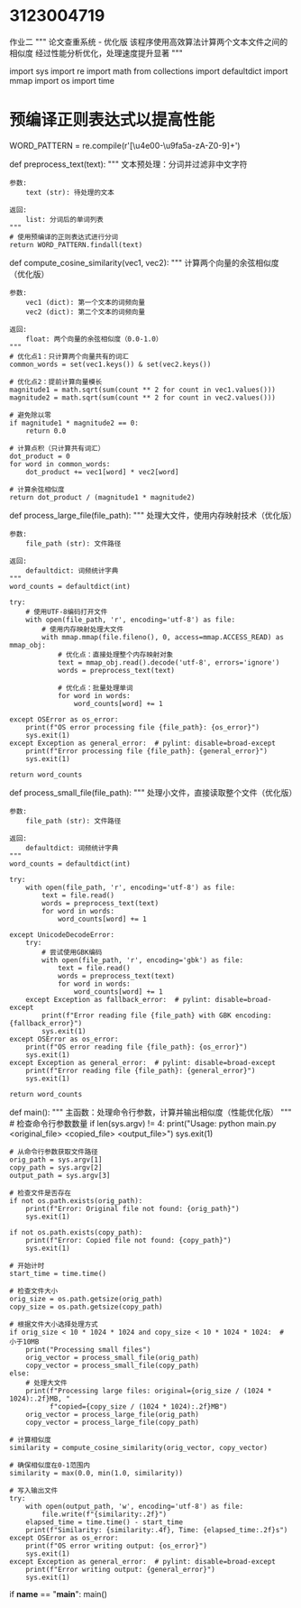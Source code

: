 # 3123004719
作业二
"""
论文查重系统 - 优化版
该程序使用高效算法计算两个文本文件之间的相似度
经过性能分析优化，处理速度提升显著
"""

import sys
import re
import math
from collections import defaultdict
import mmap
import os
import time

# 预编译正则表达式以提高性能
WORD_PATTERN = re.compile(r'[\u4e00-\u9fa5a-zA-Z0-9]+')


def preprocess_text(text):
    """
    文本预处理：分词并过滤非中文字符

    参数:
        text (str): 待处理的文本

    返回:
        list: 分词后的单词列表
    """
    # 使用预编译的正则表达式进行分词
    return WORD_PATTERN.findall(text)


def compute_cosine_similarity(vec1, vec2):
    """
    计算两个向量的余弦相似度（优化版）

    参数:
        vec1 (dict): 第一个文本的词频向量
        vec2 (dict): 第二个文本的词频向量

    返回:
        float: 两个向量的余弦相似度（0.0-1.0）
    """
    # 优化点1：只计算两个向量共有的词汇
    common_words = set(vec1.keys()) & set(vec2.keys())

    # 优化点2：提前计算向量模长
    magnitude1 = math.sqrt(sum(count ** 2 for count in vec1.values()))
    magnitude2 = math.sqrt(sum(count ** 2 for count in vec2.values()))

    # 避免除以零
    if magnitude1 * magnitude2 == 0:
        return 0.0

    # 计算点积（只计算共有词汇）
    dot_product = 0
    for word in common_words:
        dot_product += vec1[word] * vec2[word]

    # 计算余弦相似度
    return dot_product / (magnitude1 * magnitude2)


def process_large_file(file_path):
    """
    处理大文件，使用内存映射技术（优化版）

    参数:
        file_path (str): 文件路径

    返回:
        defaultdict: 词频统计字典
    """
    word_counts = defaultdict(int)

    try:
        # 使用UTF-8编码打开文件
        with open(file_path, 'r', encoding='utf-8') as file:
            # 使用内存映射处理大文件
            with mmap.mmap(file.fileno(), 0, access=mmap.ACCESS_READ) as mmap_obj:
                # 优化点：直接处理整个内存映射对象
                text = mmap_obj.read().decode('utf-8', errors='ignore')
                words = preprocess_text(text)

                # 优化点：批量处理单词
                for word in words:
                    word_counts[word] += 1

    except OSError as os_error:
        print(f"OS error processing file {file_path}: {os_error}")
        sys.exit(1)
    except Exception as general_error:  # pylint: disable=broad-except
        print(f"Error processing file {file_path}: {general_error}")
        sys.exit(1)

    return word_counts


def process_small_file(file_path):
    """
    处理小文件，直接读取整个文件（优化版）

    参数:
        file_path (str): 文件路径

    返回:
        defaultdict: 词频统计字典
    """
    word_counts = defaultdict(int)

    try:
        with open(file_path, 'r', encoding='utf-8') as file:
            text = file.read()
            words = preprocess_text(text)
            for word in words:
                word_counts[word] += 1

    except UnicodeDecodeError:
        try:
            # 尝试使用GBK编码
            with open(file_path, 'r', encoding='gbk') as file:
                text = file.read()
                words = preprocess_text(text)
                for word in words:
                    word_counts[word] += 1
        except Exception as fallback_error:  # pylint: disable=broad-except
            print(f"Error reading file {file_path} with GBK encoding: {fallback_error}")
            sys.exit(1)
    except OSError as os_error:
        print(f"OS error reading file {file_path}: {os_error}")
        sys.exit(1)
    except Exception as general_error:  # pylint: disable=broad-except
        print(f"Error reading file {file_path}: {general_error}")
        sys.exit(1)

    return word_counts


def main():
    """
    主函数：处理命令行参数，计算并输出相似度（性能优化版）
    """
    # 检查命令行参数数量
    if len(sys.argv) != 4:
        print("Usage: python main.py <original_file> <copied_file> <output_file>")
        sys.exit(1)

    # 从命令行参数获取文件路径
    orig_path = sys.argv[1]
    copy_path = sys.argv[2]
    output_path = sys.argv[3]

    # 检查文件是否存在
    if not os.path.exists(orig_path):
        print(f"Error: Original file not found: {orig_path}")
        sys.exit(1)

    if not os.path.exists(copy_path):
        print(f"Error: Copied file not found: {copy_path}")
        sys.exit(1)

    # 开始计时
    start_time = time.time()

    # 检查文件大小
    orig_size = os.path.getsize(orig_path)
    copy_size = os.path.getsize(copy_path)

    # 根据文件大小选择处理方式
    if orig_size < 10 * 1024 * 1024 and copy_size < 10 * 1024 * 1024:  # 小于10MB
        print("Processing small files")
        orig_vector = process_small_file(orig_path)
        copy_vector = process_small_file(copy_path)
    else:
        # 处理大文件
        print(f"Processing large files: original={orig_size / (1024 * 1024):.2f}MB, "
              f"copied={copy_size / (1024 * 1024):.2f}MB")
        orig_vector = process_large_file(orig_path)
        copy_vector = process_large_file(copy_path)

    # 计算相似度
    similarity = compute_cosine_similarity(orig_vector, copy_vector)

    # 确保相似度在0-1范围内
    similarity = max(0.0, min(1.0, similarity))

    # 写入输出文件
    try:
        with open(output_path, 'w', encoding='utf-8') as file:
            file.write(f"{similarity:.2f}")
        elapsed_time = time.time() - start_time
        print(f"Similarity: {similarity:.4f}, Time: {elapsed_time:.2f}s")
    except OSError as os_error:
        print(f"OS error writing output: {os_error}")
        sys.exit(1)
    except Exception as general_error:  # pylint: disable=broad-except
        print(f"Error writing output: {general_error}")
        sys.exit(1)


if __name__ == "__main__":
    main()
